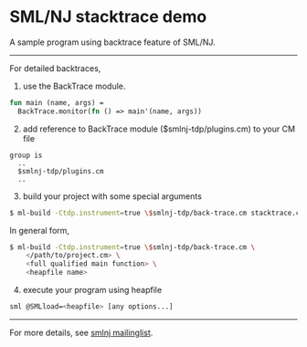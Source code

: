 
SML/NJ stacktrace demo
================================

A sample program using backtrace feature of SML/NJ.


--------------------------------

For detailed backtraces,

1. use the BackTrace module.

```sml
fun main (name, args) =
  BackTrace.monitor(fn () => main'(name, args))
```


2. add reference to BackTrace module ($smlnj-tdp/plugins.cm) to your CM file

```
group is
  ..
  $smlnj-tdp/plugins.cm
  ..
```


3. build your project with some special arguments

```sh
$ ml-build -Ctdp.instrument=true \$smlnj-tdp/back-trace.cm stacktrace.cm StackTrace.main stacktrace
```

In general form,

```sh
$ ml-build -Ctdp.instrument=true \$smlnj-tdp/back-trace.cm \
    </path/to/project.cm> \
	<full qualified main function> \
	<heapfile name>
```


4. execute your program using heapfile

```sh
sml @SMLload=<heapfile> [any options...]
```


--------------------------------

For more details, see [smlnj mailinglist](http://sourceforge.net/p/smlnj/mailman/message/1408396/ "SML/NJ project sourceforge mainling list").


